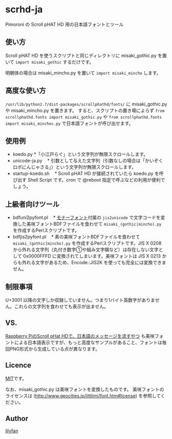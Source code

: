 # scrhd-ja
Pimoroni の Scroll pHAT HD 用の日本語フォントとツール

## 使い方

Scroll pHAT HD を使うスクリプトと同じディレクトリに misaki_gothic.py を置いて `import misaki_gothic` するだけです。

明朝体の場合は misaki_mincho.py を置いて `import misaki_mincho` します。

## 高度な使い方

`/usr/lib/python2.7/dist-packages/scrollphathd/fonts/` に misaki_gothic.py や misaki_mincho.py を置きます。
すると、スクリプトの置き場によらず `from scrollphathd.fonts import misaki_gothic.py` や `from scrollphathd.fonts import misaki_minchoc.py` で日本語フォントが呼び出せます。


## 使用例

* koedo.py
    *「小江戸らぐ」という文字列が無限スクロールします。
* unicode-ja.py
    * 引数として与えた文字列（引数なしの場合は「かいぞくロボにんじゃさる」）という文字列が無限スクロールします。
* startup-koedo.sh
    * Scroll pHAT HD が接続されていたら koedo.py を呼び出す Shell Script です。cron で @reboot 指定で呼ぶなどの利用が便利でしょう。
    
## 上級者向けツール
* bdfuni2pyfont.pl
    * [モナーフォント](http://monafont.sourceforge.net)付属の `jis2unicode` で文字コードを変換した美咲フォントBDFファイルを食わせて `misaki_(gothic|mincho).py` を作成するPerlスクリプトです。
* bdfjis2pyfont.pl
    * 素の美咲フォントBDFファイルを食わせて `misaki_(gothic|mincho).py` を作成するPerlスクリプトです。JIS X 0208 から外れる文字列（丸付き数字①や組み文字㍼など）は存在しない文字として 0x0000FFFD に変換されてしまいます。美咲フォントは JIS X 0213 からも外れる文字があるため、Encode::JIS2K を使っても完全には変換できません。

## 制限事項

U+3001 以降の文字しか収録していません。つまり1バイト英数字がありません。これらの文字列を食わせても表示が出ません。

## VS.

[Raspberry PiのScroll pHat HDで、日本語のメッセージを流すやつ](https://github.com/moguno/scroll_phat_hd-japanese-ticker)
も美咲フォントによる日本語表示ですが、もっと高度なサンプルがあること、フォントは毎回PNG形式から生成している点が異なります。

## Licence

[MIT](https://github.com/tcnksm/tool/blob/master/LICENCE)です。

なお、misaki_gothic.py は美咲フォントを変換したものです。
美咲フォントのライセンスは (http://www.geocities.jp/littlimi/font.htm#license) を参照してください。 

## Author

[lilyfan](https://github.com/lilyfan)
